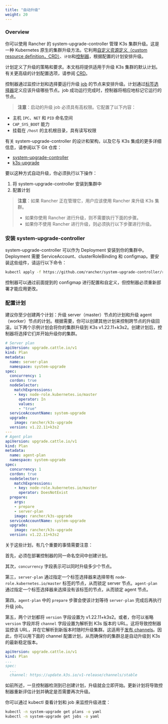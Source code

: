 ```yaml
---
title: "自动升级"
weight: 20
---
```


### Overview

你可以使用 Rancher 的 system-upgrade-controller 管理 K3s 集群升级。这是一种 Kubernetes 原生的集群升级方法。它利用[自定义资源定义（custom resource definition，CRD）](https://kubernetes.io/docs/concepts/extend-kubernetes/api-extension/custom-resources/#custom-resources)、`计划`和[控制器](https://kubernetes.io/docs/concepts/architecture/controller/)，根据配置的计划安排升级。

计划定义了升级的策略和要求。本文档将提供适用于升级 K3s 集群的默认计划。有关更高级的计划配置选项，请参阅 [CRD](https://github.com/rancher/system-upgrade-controller/blob/master/pkg/apis/upgrade.cattle.io/v1/types.go)。

控制器通过监控计划和选择要运行升级 [job](https://kubernetes.io/docs/concepts/workloads/controllers/jobs-run-to-completion/) 的节点来安排升级。计划通过[标签选择器](https://kubernetes.io/docs/concepts/overview/working-with-objects/labels/)定义应该升级哪些节点。job 成功运行完成时，控制器将相应地标记它运行的节点。

> **注意**：启动的升级 job 必须具有高权限。它配置了以下内容：
>
- 主机 `IPC`、`NET` 和 `PID` 命名空间
- `CAP_SYS_BOOT` 能力
- 挂载在 `/host` 的主机根目录，具有读写权限

有关 system-upgrade-controller 的设计和架构，以及它与 K3s 集成的更多详细信息，请参阅以下 Git 仓库：

- [system-upgrade-controller](https://github.com/rancher/system-upgrade-controller)
- [k3s-upgrade](https://github.com/rancher/k3s-upgrade)

要以这种方式自动升级，你必须执行以下操作：

1. 将 system-upgrade-controller 安装到集群中
1. 配置计划

> **注意**：如果 Rancher 正在管理它，用户应该使用 Rancher 来升级 K3s 集群。
>
> * 如果你使用 Rancher 进行升级，则不需要执行下面的步骤。
> * 如果你不使用 Rancher 进行升级，则必须执行以下步骤进行升级。


### 安装 system-upgrade-controller
system-upgrade-controller 可以作为 Deployment 安装到你的集群中。Deployment 需要 ServiceAccount、clusterRoleBinding 和 configmap。要安装这些组件，请运行以下命令：
```bash
kubectl apply -f https://github.com/rancher/system-upgrade-controller/releases/latest/download/system-upgrade-controller.yaml
```
控制器可以通过前面提到的 configmap 进行配置和自定义，但控制器必须重新部署才能应用更改。


### 配置计划
建议你至少创建两个计划：升级 server（master）节点的计划和升级 agent（worker）节点的计划。根据需要，你可以创建其他计划来控制跨节点的升级回滚。以下两个示例计划会将你的集群升级到 K3s v1.22.11+k3s2。创建计划后，控制器将选择它们并开始升级你的集群。
```yaml
# Server plan
apiVersion: upgrade.cattle.io/v1
kind: Plan
metadata:
  name: server-plan
  namespace: system-upgrade
spec:
  concurrency: 1
  cordon: true
  nodeSelector:
    matchExpressions:
    - key: node-role.kubernetes.io/master
      operator: In
      values:
      - "true"
  serviceAccountName: system-upgrade
  upgrade:
    image: rancher/k3s-upgrade
  version: v1.22.11+k3s2
---
# Agent plan
apiVersion: upgrade.cattle.io/v1
kind: Plan
metadata:
  name: agent-plan
  namespace: system-upgrade
spec:
  concurrency: 1
  cordon: true
  nodeSelector:
    matchExpressions:
    - key: node-role.kubernetes.io/master
      operator: DoesNotExist
  prepare:
    args:
    - prepare
    - server-plan
    image: rancher/k3s-upgrade
  serviceAccountName: system-upgrade
  upgrade:
    image: rancher/k3s-upgrade
  version: v1.22.11+k3s2
```
关于这些计划，有几个重要的事情需要注意：

首先，必须在部署控制器的同一命名空间中创建计划。

其次，`concurrency` 字段表示可以同时升级多少个节点。

第三，`server-plan` 通过指定一个标签选择器来选择带有 `node-role.kubernetes.io/master` 标签的节点，从而锁定 server 节点。`agent-plan` 通过指定一个标签选择器来选择没有该标签的节点，从而锁定 agent 节点。

第四，`agent-plan` 中的 `prepare` 步骤会使该计划等待 `server-plan` 完成后再执行升级 job。

第五，两个计划都将 `version` 字段设置为 v1.22.11+k3s2。或者，你可以省略 `version` 字段并将 `channel` 字段设置为解析到 K3s 版本的 URL。这将导致控制器监控该 URL，并在它解析到新版本时随时升级集群。这适用于[发布 channels](manual.md#发布-channels)。因此，你可以用下面的 channel 配置计划，从而确保你的集群总是自动升级到 K3s 的最新稳定版本。
```yaml
apiVersion: upgrade.cattle.io/v1
kind: Plan
...
spec:
  ...
  channel: https://update.k3s.io/v1-release/channels/stable

```

如前所述，一旦控制器检测到已创建计划，升级就会立即开始。更新计划将导致控制器重新评估计划并确定是否需要再次升级。

你可以通过 kubectl 查看计划和 job 来监控升级进度：
```bash
kubectl -n system-upgrade get plans -o yaml
kubectl -n system-upgrade get jobs -o yaml
```

